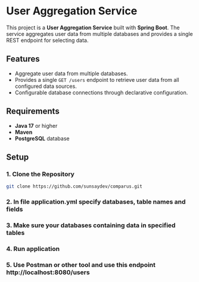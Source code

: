 # User Aggregation Service

This project is a **User Aggregation Service** built with **Spring Boot**. The service aggregates user data from multiple databases and provides a single REST endpoint for selecting data.

## Features

- Aggregate user data from multiple databases.
- Provides a single `GET /users` endpoint to retrieve user data from all configured data sources.
- Configurable database connections through declarative configuration.

## Requirements

- **Java 17** or higher
- **Maven**
- **PostgreSQL** database

## Setup

### 1. Clone the Repository

```bash
git clone https://github.com/sunsaydev/comparus.git
```

### 2. In file application.yml specify databases, table names and fields

### 3. Make sure your databases containing data in specified tables

### 4. Run application

### 5. Use Postman or other tool and use this endpoint http://localhost:8080/users